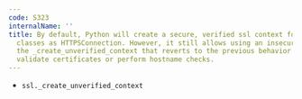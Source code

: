 ```yaml
---
code: S323
internalName: ''
title: By default, Python will create a secure, verified ssl context for use in such
  classes as HTTPSConnection. However, it still allows using an insecure context via
  the _create_unverified_context that reverts to the previous behavior that does not
  validate certificates or perform hostname checks.
---
```


 * `ssl._create_unverified_context`